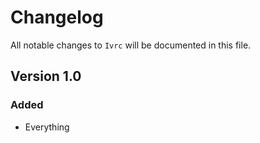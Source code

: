 # Changelog

All notable changes to `Ivrc` will be documented in this file.

## Version 1.0

### Added
- Everything

